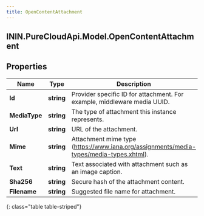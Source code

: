 ```yaml
---
title: OpenContentAttachment
---
```

## ININ.PureCloudApi.Model.OpenContentAttachment

## Properties

|Name | Type | Description | Notes|
|------------ | ------------- | ------------- | -------------|
| **Id** | **string** | Provider specific ID for attachment. For example, middleware media UUID. | [optional] |
| **MediaType** | **string** | The type of attachment this instance represents. | |
| **Url** | **string** | URL of the attachment. | |
| **Mime** | **string** | Attachment mime type (https://www.iana.org/assignments/media-types/media-types.xhtml). | |
| **Text** | **string** | Text associated with attachment such as an image caption. | [optional] |
| **Sha256** | **string** | Secure hash of the attachment content. | [optional] |
| **Filename** | **string** | Suggested file name for attachment. | [optional] |
{: class="table table-striped"}


